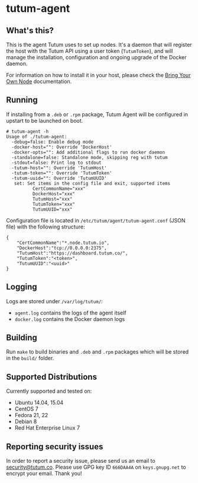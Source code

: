 tutum-agent
===========


## What's this?

This is the agent Tutum uses to set up nodes. It's a daemon that will register the host with the Tutum API using a user token (`TutumToken`), and will manage the installation, configuration and ongoing upgrade of the Docker daemon.

For information on how to install it in your host, please check the [Bring Your Own Node](http://go.tutum.co/support-byon) documentation.


## Running

If installing from a `.deb` or `.rpm` package, Tutum Agent will be configured in upstart to be launched on boot.

```
# tutum-agent -h
Usage of ./tutum-agent:
  -debug=false: Enable debug mode
  -docker-host="": Override 'DockerHost'
  -docker-opts="": Add additional flags to run docker daemon
  -standalone=false: Standalone mode, skipping reg with tutum
  -stdout=false: Print log to stdout
  -tutum-host="": Override 'TutumHost'
  -tutum-token="": Override 'TutumToken'
  -tutum-uuid="": Override 'TutumUUID'
   set: Set items in the config file and exit, supported items
          CertCommonName="xxx"
          DockerHost="xxx"
          TutumHost="xxx"
          TutumToken="xxx"
          TutumUUID="xxx"
```


Configuration file is located in `/etc/tutum/agent/tutum-agent.conf` (JSON file) with the following structure:

```
{
	"CertCommonName":"*.node.tutum.io",
	"DockerHost":"tcp://0.0.0.0:2375",
	"TutumHost":"https://dashboard.tutum.co/",
	"TutumToken":"<token>",
	"TutumUUID":"<uuid>"
}
```

## Logging

Logs are stored under `/var/log/tutum/`:

* `agent.log` contains the logs of the agent itself
* `docker.log` contains the Docker daemon logs


## Building

Run `make` to build binaries and `.deb` and `.rpm` packages which will be stored in the `build/` folder.


## Supported Distributions

Currently supported and tested on:

- Ubuntu 14.04, 15.04
- CentOS 7
- Fedora 21, 22
- Debian 8
- Red Hat Enterprise Linux 7


## Reporting security issues

In order to report a security issue, please send us an email to [security@tutum.co](mailto:security@tutum.co). Please use GPG key ID `666DAA4A` on `keys.gnupg.net` to encrypt your email. Thank you!
